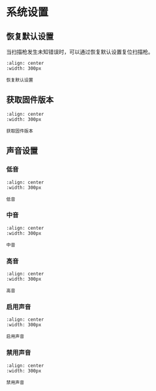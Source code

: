 # 系统设置

## 恢复默认设置
当扫描枪发生未知错误时，可以通过恢复默认设置复位扫描枪。

```{figure} ../../../media/303FFF0.png
:align: center
:width: 300px

恢复默认设置
```


## 获取固件版本

```{figure} ../../../media/4040010.png
:align: center
:width: 300px

获取固件版本
```

## 声音设置

### 低音
```{figure} ../../../media/2050802.png
:align: center
:width: 300px

低音
```
  
### 中音
```{figure} ../../../media/2050801.png
:align: center
:width: 300px

中音
```
  
### 高音
```{figure} ../../../media/2050800.png
:align: center
:width: 300px

高音
```
  
### 启用声音
```{figure} ../../../media/30300C0.png
:align: center
:width: 300px

启用声音
```
  
### 禁用声音
```{figure} ../../../media/30300C1.png
:align: center
:width: 300px

禁用声音
```
